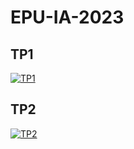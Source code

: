 # EPU-IA-2023

## TP1

[![TP1](https://colab.research.google.com/assets/colab-badge.svg)](https://colab.research.google.com/drive/1N5kyxW_-9JrlJ1YLDjphKPswrWZU9ts9?usp=sharing)

## TP2

[![TP2](https://colab.research.google.com/assets/colab-badge.svg)](https://colab.research.google.com/drive/13AQGCTcm_a5R4enVwq5u7rs5NpnONoOg?usp=sharing)

